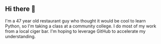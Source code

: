 ## Hi there 👋

I'm a 47 year old restaurant guy who thought it would be cool to learn Python, so I'm taking a class at a community college. I do most of my work from a local ciger bar. I'm hoping to leverage GitHub to accelerate my understanding. 
